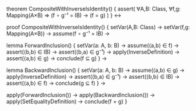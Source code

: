 theorem CompositeWithInverseIsIdentity() {
  assert(
    ∀A,B: Class, ∀f,g: Mapping(A×B) ⇒
    (f ∘ g⁻¹ = IB) → (f = g)
  )
} ↔

proof CompositeWithInverseIsIdentity() {
  setVar(A,B: Class) →
  setVar(f,g: Mapping(A×B)) →
  assume(f ∘ g⁻¹ = IB) →
  
  lemma ForwardInclusion() {
    setVar(a: A, b: B) →
    assume(⟨a,b⟩ ∈ f) →
    assert(⟨b,b⟩ ∈ IB) →
    assert(⟨b,a⟩ ∈ g⁻¹) →
    apply(InverseDefinition) →
    assert(⟨a,b⟩ ∈ g) →
    conclude(f ⊆ g)
  } →

  lemma BackwardInclusion() {
    setVar(a: A, b: B) →
    assume(⟨a,b⟩ ∈ g) →
    apply(InverseDefinition) →
    assert(⟨b,a⟩ ∈ g⁻¹) →
    assert(⟨b,b⟩ ∈ IB) →
    assert(⟨a,b⟩ ∈ f) →
    conclude(g ⊆ f)
  } →

  apply(ForwardInclusion()) →
  apply(BackwardInclusion()) →
  apply(SetEqualityDefinition) →
  conclude(f = g)
}